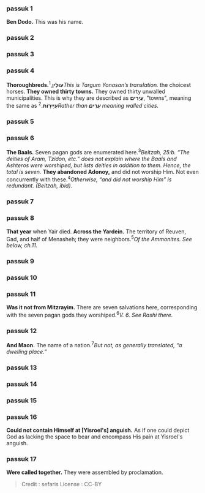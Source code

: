 
### passuk 1
<b> Ben Dodo.</b> This was his name.

### passuk 2

### passuk 3

### passuk 4
<b> Thoroughbreds.</b><span><b>עוּלִין</b></span>,<sup>1</sup><i class="footnote">This is Targum Yonasan’s translation.</i> the choicest horses.
<b>They owned thirty towns.</b> They owned thirty unwalled municipalities. This is why they are described as <span><b>עַיָרִים</b></span>, "towns", meaning the same as <span><b>עַיָירָוֹת</b></span>.<sup>2</sup><i class="footnote">Rather than <span><b>עָרִים</b></span> meaning walled cities.</i>

### passuk 5

### passuk 6
<b> The Baals.</b> Seven pagan gods are enumerated here.<sup>3</sup><i class="footnote">Beitzah, 25:b. “The deities of Aram, Tzidon, etc.” does not explain where the Baals and Ashteros were worshiped, but lists deities in addition to them. Hence, the total is seven.</i>
<b>They abandoned Adonoy,</b> and did not worship Him. Not even concurrently with these.<sup>4</sup><i class="footnote">Otherwise, “and did not worship Him” is redundant. (Beitzah, ibid).</i>

### passuk 7

### passuk 8
<b> That year</b> when Yair died.
<b>Across the Yardein.</b> The territory of Reuven, Gad, and half of Menasheh; they were neighbors.<sup>5</sup><i class="footnote">Of the Ammonites. See below, ch.11.</i>

### passuk 9

### passuk 10

### passuk 11
<b> Was it not from Mitzrayim.</b> There are seven salvations here, corresponding with the seven pagan gods they worshiped.<sup>6</sup><i class="footnote">V. 6. See Rashi there.</i>

### passuk 12
<b> And Maon.</b> The name of a nation.<sup>7</sup><i class="footnote">But not, as generally translated, “a dwelling place.”</i>

### passuk 13

### passuk 14

### passuk 15

### passuk 16
<b> Could not contain Himself at [Yisroel's] anguish.</b> As if one could depict God as lacking the space to bear and encompass His pain at Yisroel's anguish.

### passuk 17
<b> Were called together.</b> They were assembled by proclamation.

>Credit : sefaris
>License : CC-BY